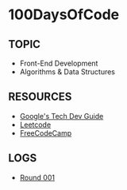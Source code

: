# 100DaysOfCode

## TOPIC
- Front-End Development
- Algorithms & Data Structures

## RESOURCES
- [Google's Tech Dev Guide](https://techdevguide.withgoogle.com/)
- [Leetcode](https://leetcode.com/)
- [FreeCodeCamp](https://www.freecodecamp.org/)

## LOGS
- [Round 001](./logs/round-001.md)